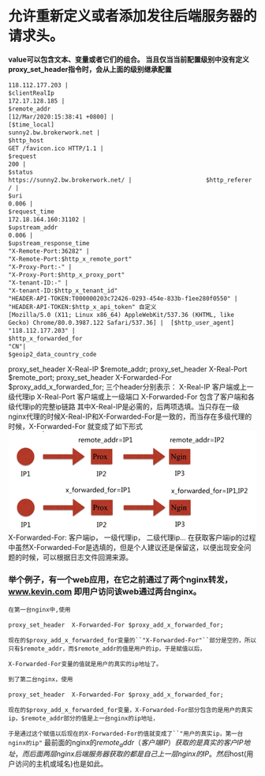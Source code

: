 #  **允许重新定义或者添加发往后端服务器的请求头。**

**value可以包含文本、变量或者它们的组合。 当且仅当当前配置级别中没有定义proxy_set_header指令时，会从上面的级别继承配置**
```
118.112.177.203 |                                                            $clientRealIp
172.17.128.185 |                                                               $remote_addr
[12/Mar/2020:15:38:41 +0800] |                                 [$time_local]                                                                               
sunny2.bw.brokerwork.net |                                      $http_host
GET /favicon.ico HTTP/1.1 |                                        $request
200 |                                                                                       $status
https://sunny2.bw.brokerwork.net/ |                     $http_referer
/ |                                                                                             $uri
0.006 |                                                                                    $request_time
172.18.164.160:31102 |                                                  $upstream_addr
0.006 |                                                                                    $upstream_response_time
"X-Remote-Port:36282" |                                              "X-Remote-Port:$http_x_remote_port"
"X-Proxy-Port:-" |                                                              "X-Proxy-Port:$http_x_proxy_port"
"X-tenant-ID:-" |                                                                "X-tenant-ID:$http_x_tenant_id"
"HEADER-API-TOKEN:T000000203c72426-0293-454e-833b-f1ee280f0550" |  "HEADER-API-TOKEN:$http_x_api_token" 自定义
[Mozilla/5.0 (X11; Linux x86_64) AppleWebKit/537.36 (KHTML, like Gecko) Chrome/80.0.3987.122 Safari/537.36] |  [$http_user_agent]
"118.112.177.203" |                                                         $http_x_forwarded_for
"CN"|                                                                                      $geoip2_data_country_code
```

proxy_set_header X-Real-IP $remote_addr;
proxy_set_header X-Real-Port $remote_port;
proxy_set_header X-Forwarded-For $proxy_add_x_forwarded_for;
三个header分别表示：
X-Real-IP            客户端或上一级代理ip
X-Real-Port          客户端或上一级端口
X-Forwarded-For      包含了客户端和各级代理ip的完整ip链路
其中X-Real-IP是必需的，后两项选填。当只存在一级nginx代理的时候X-Real-IP和X-Forwarded-For是一致的，而当存在多级代理的时候，X-Forwarded-For 就变成了如下形式
![](images/screenshot_1584064360394.png)
X-Forwarded-For: 客户端ip， 一级代理ip， 二级代理ip...
在获取客户端ip的过程中虽然X-Forwarded-For是选填的，但是个人建议还是保留这，以便出现安全问题的时候，可以根据日志文件回溯来源。
### 举个例子，有一个web应用，在它之前通过了两个nginx转发，www.kevin.com 即用户访问该web通过两台nginx。
`在第一台nginx中,使用`

`proxy_set_header  X-Forwarded-For $proxy_add_x_forwarded_for;`

`现在的$proxy_add_x_forwarded_for变量的``"X-Forwarded-For"``部分是空的，所以只有$remote_addr，而$remote_addr的值是用户的ip，于是赋值以后，`

`X-Forwarded-For变量的值就是用户的真实的ip地址了。`

`到了第二台nginx，使用`

`proxy_set_header  X-Forwarded-For $proxy_add_x_forwarded_for;`

`现在的$proxy_add_x_forwarded_for变量，X-Forwarded-For部分包含的是用户的真实ip，$remote_addr部分的值是上一台nginx的ip地址，`

`于是通过这个赋值以后现在的X-Forwarded-For的值就变成了``"用户的真实ip，第一台nginx的ip"`
最前面的nginx的$remote_addr（客户端IP）获取的是真实的客户IP地址，而后面两层nginx后端服务器获取的都是自己上一层nginx的IP。然后$host(用户访问的主机或域名)也是如此。